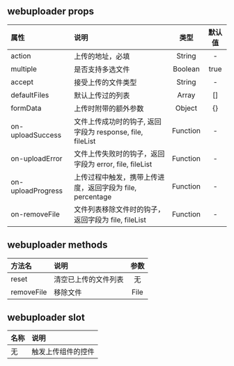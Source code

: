 ## webuploader props

|属性|说明|类型|默认值|
|:---|:---|:---:|:---:|
|action|上传的地址，必填|String|-|
|multiple|是否支持多选文件|Boolean|true|
|accept|接受上传的文件类型|String|-|
|defaultFiles|默认上传过的列表|Array|[]|
|formData|上传时附带的额外参数|Object|{}|
|on-uploadSuccess|文件上传成功时的钩子, 返回字段为 response, file, fileList|Function|-|
|on-uploadError|文件上传失败时的钩子，返回字段为 error, file, fileList|Function|-|
|on-uploadProgress|上传过程中触发，携带上传进度，返回字段为 file, percentage|Function|-|
|on-removeFile|文件列表移除文件时的钩子，返回字段为 file, fileList|Function|-|


## webuploader methods

|方法名|说明|参数|
|:---|:---|:---:|
|reset|清空已上传的文件列表|无|
|removeFile|移除文件|File|

## webuploader slot

|名称|说明|
|:---|:---|
|无|触发上传组件的控件|